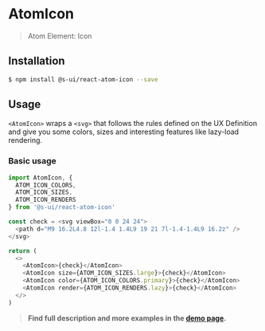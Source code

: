 # AtomIcon

> Atom Element: Icon

## Installation

```sh
$ npm install @s-ui/react-atom-icon --save
```

## Usage

`<AtomIcon>` wraps a `<svg>` that follows the rules defined on the UX Definition and give you some colors, sizes and interesting features like lazy-load rendering.

### Basic usage
```js
import AtomIcon, {
  ATOM_ICON_COLORS,
  ATOM_ICON_SIZES,
  ATOM_ICON_RENDERS
} from '@s-ui/react-atom-icon'

const check = <svg viewBox="0 0 24 24">
  <path d="M9 16.2L4.8 12l-1.4 1.4L9 19 21 7l-1.4-1.4L9 16.2z" />
</svg>

return (
  <>
    <AtomIcon>{check}</AtomIcon>
    <AtomIcon size={ATOM_ICON_SIZES.large}>{check}</AtomIcon>
    <AtomIcon color={ATOM_ICON_COLORS.primary}>{check}</AtomIcon>
    <AtomIcon render={ATOM_ICON_RENDERS.lazy}>{check}</AtomIcon>
  </>
)
```

> **Find full description and more examples in the [demo page](https://sui-components.now.sh/workbench/atom/icon/demo).**